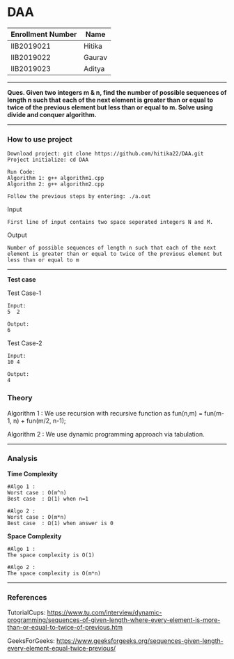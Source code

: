 # DAA
| Enrollment Number  | Name |
| ------------- | ------------- |
| IIB2019021  | Hitika   |
| IIB2019022  | Gaurav  |
| IIB2019023 | Aditya  |

<hr />

<strong> Ques. Given two integers m & n, find the number of possible sequences of
length n such that each of the next element is greater than or equal
to twice of the previous element but less than or equal to m. Solve
using divide and conquer algorithm.
</strong>

<hr />



### How to use project
```
Download project: git clone https://github.com/hitika22/DAA.git
Project initialize: cd DAA

Run Code:
Algorithm 1: g++ algorithm1.cpp
Algorithm 2: g++ algorithm2.cpp

Follow the previous steps by entering: ./a.out

```

Input
```
First line of input contains two space seperated integers N and M.
```

Output
```
Number of possible sequences of length n such that each of the next element is greater than or equal to twice of the previous element but less than or equal to m
```
---


**Test case**

Test Case-1
```
Input:
5  2

Output:
6
```
Test Case-2
```
Input:
10 4

Output:
4
```


### Theory
Algorithm 1 : We use recursion with recursive function as fun(n,m) =  fun(m-1, n) + fun(m/2, n-1); 


Algorithm 2 : We use dynamic programming approach via tabulation.

---


### Analysis

**Time Complexity**

```
#Algo 1 :
Worst case : O(m^n)
Best case  : Ω(1) when n=1

#Algo 2 :
Worst case : O(m*n)
Best case  : Ω(1) when answer is 0
```


**Space Complexity**

```
#Algo 1 :
The space complexity is O(1)

#Algo 2 :
The space complexity is O(m*n)
```
---

### References

TutorialCups: https://www.tu.com/interview/dynamic-programming/sequences-of-given-length-where-every-element-is-more-than-or-equal-to-twice-of-previous.htm

GeeksForGeeks: https://www.geeksforgeeks.org/sequences-given-length-every-element-equal-twice-previous/
